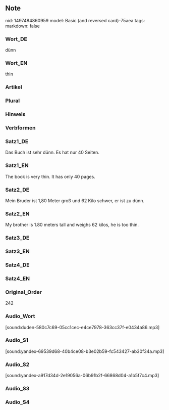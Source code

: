 ## Note
nid: 1497484860959
model: Basic (and reversed card)-75aea
tags: 
markdown: false

### Wort_DE
dünn

### Wort_EN
thin

### Artikel


### Plural


### Hinweis


### Verbformen


### Satz1_DE
Das Buch ist sehr dünn. Es hat nur 40 Seiten.

### Satz1_EN
The book is very thin. It has only 40 pages.

### Satz2_DE
Mein Bruder ist 1,80 Meter groß und 62 Kilo schwer, er ist zu dünn.

### Satz2_EN
My brother is 1.80 meters tall and weighs 62 kilos, he is too thin.

### Satz3_DE


### Satz3_EN


### Satz4_DE


### Satz4_EN


### Original_Order
242

### Audio_Wort
[sound:duden-580c7c69-05cc1cec-e4ce7978-363cc37f-e0434a86.mp3]

### Audio_S1
[sound:yandex-69539d68-40b4ce08-b3e02b59-fc543427-ab30f34a.mp3]

### Audio_S2
[sound:yandex-a917d34d-2e19056a-06b91b2f-66868d04-a1b5f7c4.mp3]

### Audio_S3


### Audio_S4


